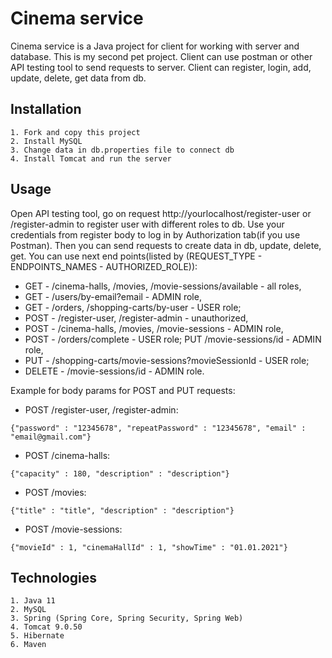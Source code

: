 # Cinema service

Cinema service is a Java project for client for working with server and database. This is my second pet project. 
Client can use postman or other API testing tool to send requests to server. Client can register, login, add, update, 
delete, get data from db.

## Installation

```
1. Fork and copy this project
2. Install MySQL
3. Change data in db.properties file to connect db
4. Install Tomcat and run the server
```

## Usage

Open API testing tool, go on request http://yourlocalhost/register-user or /register-admin
to register user with different roles to db.
Use your credentials from register body to log in by Authorization tab(if you use Postman).
Then you can send requests to create data in db, update, delete, get.
You can use next end points(listed by (REQUEST_TYPE - ENDPOINTS_NAMES - AUTHORIZED_ROLE)):

- GET - /cinema-halls, /movies, /movie-sessions/available - all roles,
- GET - /users/by-email?email - ADMIN role,
- GET - /orders, /shopping-carts/by-user - USER role;
- POST - /register-user, /register-admin - unauthorized,
- POST - /cinema-halls, /movies, /movie-sessions - ADMIN role,
- POST - /orders/complete - USER role; PUT /movie-sessions/id - ADMIN role,
- PUT - /shopping-carts/movie-sessions?movieSessionId - USER role;
- DELETE - /movie-sessions/id - ADMIN role.

Example for body params for POST and PUT requests:
- POST /register-user, /register-admin:
```
{"password" : "12345678", "repeatPassword" : "12345678", "email" : "email@gmail.com"}   
```
- POST /cinema-halls:
```
{"capacity" : 180, "description" : "description"}  
```
- POST /movies:
```
{"title" : "title", "description" : "description"} 
```
- POST /movie-sessions:
```
{"movieId" : 1, "cinemaHallId" : 1, "showTime" : "01.01.2021"} 
```

## Technologies
```
1. Java 11
2. MySQL
3. Spring (Spring Core, Spring Security, Spring Web)
4. Tomcat 9.0.50
5. Hibernate
6. Maven 
```
